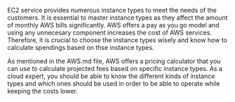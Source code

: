 EC2 service provides numerous instance types to meet the needs of the customers. It is essential to master instance types as they affect the amount of monthly AWS bills significantly. AWS offers a pay as you go model and using any unnecesary component increases the cost of AWS services. Therefore, it is crucial to choose the instance types wisely and know how to calculate spendings based on thse instance types.

As mentioned in the AWS.md file, AWS offers a pricing calculator that you can use to calculate projected fees based on specific instance types. As a cloud expert, you should be able to know the different kinds of instance types and which ones should be used in order to be able to operate while keeping the costs lower.